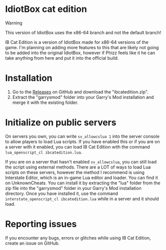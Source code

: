 # IdiotBox cat edition

> [!WARNING]
> This version of IdiotBox uses the x86-64 branch and not the default branch!

IB Cat Edition is a version of IdiotBox made for x86-64 versions of the game. I'm planning on adding more features to this that are likely not going to be added into the original IdiotBox, however if Phizz feels like it he can take anything from here and put it into the official build.

# Installation

1. Go to the [Releases](https://github.com/aaaasdfghjkllll/ibcatedition/releases) on GitHub and download the "ibcatedition.zip".
2. Extract the "garrysmod" folder into your Garry's Mod installation and merge it with the existing folder.

# Initialize on public servers

On servers you own, you can write `sv_allowcslua 1` into the server console to allow players to load Lua scripts. If you have enabled this or if you are on a server with it enabled, you can load IB Cat Edition with the command `lua_openscript_cl ibcatedition.lua`.

If you are on a server that hasn't enabled `sv_allowcslua`, you can still load the script using external methods. There are a LOT of ways to load Lua scripts on these servers, however the method I recommend is using Interstate Editor, which is an in-game Lua editor and loader. You can find it on UnknownCheats. You can install it by extracting the "lua" folder from the zip file into the "garrysmod" folder in your Garry's Mod installation directory. Once you have installed it, use the command `interstate_openscript_cl ibcatedition.lua` while in a server and it should load.

# Reporting issues

If you encounter any bugs, errors or glitches while using IB Cat Edition, create an issue on GitHub.